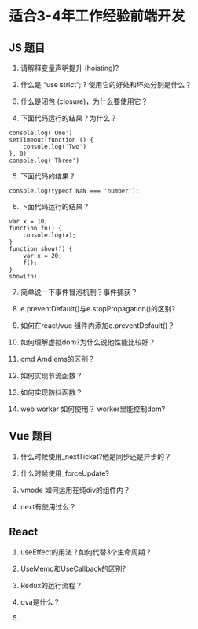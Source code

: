# 适合3-4年工作经验前端开发
## JS 题目

1. 请解释变量声明提升 (hoisting)?

2. 什么是 “use strict”; ? 使用它的好处和坏处分别是什么？

3. 什么是闭包 (closure)，为什么要使用它？

4. 下面代码运行的结果？为什么？
```
console.log('One')
setTimeout(function () {
    console.log('Two')
}, 0)
console.log('Three')
```

5. 下面代码的结果？
```
console.log(typeof NaN === 'number');
```

6. 下面代码运行的结果？
```
var x = 10;
function fn() {
    console.log(x);
}
function show(f) {
    var x = 20;
    f();
}
show(fn);
```

7. 简单说一下事件冒泡机制？事件捕获？

8. e.preventDefault()与e.stopPropagation()的区别?

9. 如何在react/vue 组件内添加e.preventDefault()？

10. 如何理解虚拟dom?为什么说他性能比较好？

11. cmd Amd ems的区别？

12. 如何实现节流函数？

13. 如何实现防抖函数？

14. web worker 如何使用？ worker里能控制dom?


## Vue 题目
1. 什么时候使用_nextTicket?他是同步还是异步的？

2. 什么时候使用_forceUpdate?

3. vmode 如何运用在纯div的组件内？

4. next有使用过么？

## React

1. useEffect的用法？如何代替3个生命周期？

2. UseMemo和UseCallback的区别?

3. Redux的运行流程？

4. dva是什么？

5. 